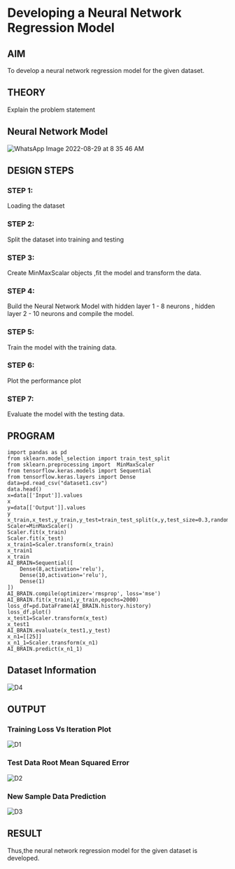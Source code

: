 # Developing a Neural Network Regression Model

## AIM

To develop a neural network regression model for the given dataset.

## THEORY

Explain the problem statement

## Neural Network Model

![WhatsApp Image 2022-08-29 at 8 35 46 AM](https://user-images.githubusercontent.com/75235032/187334902-48776795-1773-49d3-997e-abae99b637ae.jpeg)

## DESIGN STEPS

### STEP 1:

Loading the dataset

### STEP 2:

Split the dataset into training and testing

### STEP 3:

Create MinMaxScalar objects ,fit the model and transform the data.

### STEP 4:

Build the Neural Network Model with hidden layer 1 - 8 neurons , hidden layer 2 - 10 neurons and compile the model.

### STEP 5:

Train the model with the training data.

### STEP 6:

Plot the performance plot

### STEP 7:

Evaluate the model with the testing data.

## PROGRAM
```
import pandas as pd
from sklearn.model_selection import train_test_split
from sklearn.preprocessing import  MinMaxScaler
from tensorflow.keras.models import Sequential
from tensorflow.keras.layers import Dense
data=pd.read_csv("dataset1.csv")
data.head()
x=data[['Input']].values
x
y=data[['Output']].values
y
x_train,x_test,y_train,y_test=train_test_split(x,y,test_size=0.3,random_state=33)
Scaler=MinMaxScaler()
Scaler.fit(x_train)
Scaler.fit(x_test)
x_train1=Scaler.transform(x_train)
x_train1
x_train
AI_BRAIN=Sequential([
    Dense(8,activation='relu'),
    Dense(10,activation='relu'),
    Dense(1)
])
AI_BRAIN.compile(optimizer='rmsprop', loss='mse')
AI_BRAIN.fit(x_train1,y_train,epochs=2000)
loss_df=pd.DataFrame(AI_BRAIN.history.history)
loss_df.plot()
x_test1=Scaler.transform(x_test)
x_test1
AI_BRAIN.evaluate(x_test1,y_test)
x_n1=[[25]]
x_n1_1=Scaler.transform(x_n1)
AI_BRAIN.predict(x_n1_1)
```
## Dataset Information

![D4](https://user-images.githubusercontent.com/75235032/187334728-17957598-3d5f-4d10-b543-706dab4122b0.png)

## OUTPUT

### Training Loss Vs Iteration Plot

![D1](https://user-images.githubusercontent.com/75235032/187334588-5939c704-d6b9-4fb4-97e2-945d3b483007.png)

### Test Data Root Mean Squared Error

![D2](https://user-images.githubusercontent.com/75235032/187334606-f926eddd-c851-463c-a388-99e97ba9096b.png)

### New Sample Data Prediction

![D3](https://user-images.githubusercontent.com/75235032/187334623-c4a9c09f-8e6a-4101-8281-10f183ef6d3d.png)

## RESULT
Thus,the neural network regression model for the given dataset is developed.
